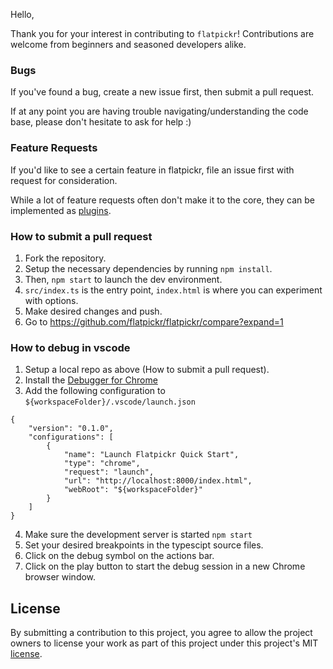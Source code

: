 Hello,

Thank you for your interest in contributing to `flatpickr`!
Contributions are welcome from beginners and seasoned developers alike.

### Bugs

If you've found a bug, create a new issue first, then submit a pull request. 

If at any point you are having trouble navigating/understanding the code base, please don't hesitate to ask for help :)

### Feature Requests

If you'd like to see a certain feature in flatpickr, file an issue first with request for consideration.

While a lot of feature requests often don't make it to the core, they can be implemented as [plugins](https://github.com/chmln/flatpickr/tree/master/src/plugins).

### How to submit a pull request

1. Fork the repository.
2. Setup the necessary dependencies by running `npm install`. 
3. Then, `npm start` to launch the dev environment. 
4. `src/index.ts` is the entry point, `index.html` is where you can experiment with options. 
5. Make desired changes and push.
6. Go to https://github.com/flatpickr/flatpickr/compare?expand=1

### How to debug in vscode

1. Setup a local repo as above (How to submit a pull request).
2. Install the [Debugger for Chrome](https://marketplace.visualstudio.com/items?itemName=msjsdiag.debugger-for-chrome)
3. Add the following configuration to `${workspaceFolder}/.vscode/launch.json`
```
{
    "version": "0.1.0",
    "configurations": [
        {
            "name": "Launch Flatpickr Quick Start",
            "type": "chrome",
            "request": "launch",
            "url": "http://localhost:8000/index.html",
            "webRoot": "${workspaceFolder}"
        }
    ]
}
```
4. Make sure the development server is started `npm start`
5. Set your desired breakpoints in the typescipt source files.
6. Click on the debug symbol on the actions bar.
7. Click on the play button to start the debug session in a new Chrome browser window.

## License

By submitting a contribution to this project, you agree to allow the project
owners to license your work as part of this project under this project's MIT
[license](LICENSE.md).
